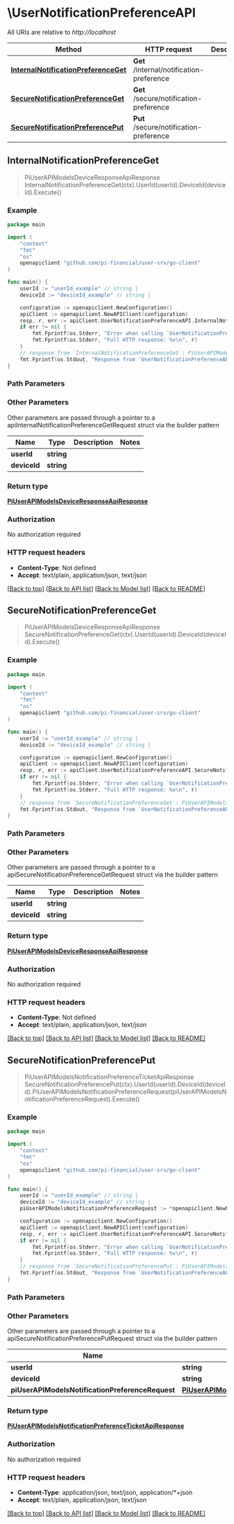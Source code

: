 # \UserNotificationPreferenceAPI

All URIs are relative to *http://localhost*

Method | HTTP request | Description
------------- | ------------- | -------------
[**InternalNotificationPreferenceGet**](UserNotificationPreferenceAPI.md#InternalNotificationPreferenceGet) | **Get** /internal/notification-preference | 
[**SecureNotificationPreferenceGet**](UserNotificationPreferenceAPI.md#SecureNotificationPreferenceGet) | **Get** /secure/notification-preference | 
[**SecureNotificationPreferencePut**](UserNotificationPreferenceAPI.md#SecureNotificationPreferencePut) | **Put** /secure/notification-preference | 



## InternalNotificationPreferenceGet

> PiUserAPIModelsDeviceResponseApiResponse InternalNotificationPreferenceGet(ctx).UserId(userId).DeviceId(deviceId).Execute()



### Example

```go
package main

import (
	"context"
	"fmt"
	"os"
	openapiclient "github.com/pi-financial/user-srv/go-client"
)

func main() {
	userId := "userId_example" // string | 
	deviceId := "deviceId_example" // string | 

	configuration := openapiclient.NewConfiguration()
	apiClient := openapiclient.NewAPIClient(configuration)
	resp, r, err := apiClient.UserNotificationPreferenceAPI.InternalNotificationPreferenceGet(context.Background()).UserId(userId).DeviceId(deviceId).Execute()
	if err != nil {
		fmt.Fprintf(os.Stderr, "Error when calling `UserNotificationPreferenceAPI.InternalNotificationPreferenceGet``: %v\n", err)
		fmt.Fprintf(os.Stderr, "Full HTTP response: %v\n", r)
	}
	// response from `InternalNotificationPreferenceGet`: PiUserAPIModelsDeviceResponseApiResponse
	fmt.Fprintf(os.Stdout, "Response from `UserNotificationPreferenceAPI.InternalNotificationPreferenceGet`: %v\n", resp)
}
```

### Path Parameters



### Other Parameters

Other parameters are passed through a pointer to a apiInternalNotificationPreferenceGetRequest struct via the builder pattern


Name | Type | Description  | Notes
------------- | ------------- | ------------- | -------------
 **userId** | **string** |  | 
 **deviceId** | **string** |  | 

### Return type

[**PiUserAPIModelsDeviceResponseApiResponse**](PiUserAPIModelsDeviceResponseApiResponse.md)

### Authorization

No authorization required

### HTTP request headers

- **Content-Type**: Not defined
- **Accept**: text/plain, application/json, text/json

[[Back to top]](#) [[Back to API list]](../README.md#documentation-for-api-endpoints)
[[Back to Model list]](../README.md#documentation-for-models)
[[Back to README]](../README.md)


## SecureNotificationPreferenceGet

> PiUserAPIModelsDeviceResponseApiResponse SecureNotificationPreferenceGet(ctx).UserId(userId).DeviceId(deviceId).Execute()



### Example

```go
package main

import (
	"context"
	"fmt"
	"os"
	openapiclient "github.com/pi-financial/user-srv/go-client"
)

func main() {
	userId := "userId_example" // string | 
	deviceId := "deviceId_example" // string | 

	configuration := openapiclient.NewConfiguration()
	apiClient := openapiclient.NewAPIClient(configuration)
	resp, r, err := apiClient.UserNotificationPreferenceAPI.SecureNotificationPreferenceGet(context.Background()).UserId(userId).DeviceId(deviceId).Execute()
	if err != nil {
		fmt.Fprintf(os.Stderr, "Error when calling `UserNotificationPreferenceAPI.SecureNotificationPreferenceGet``: %v\n", err)
		fmt.Fprintf(os.Stderr, "Full HTTP response: %v\n", r)
	}
	// response from `SecureNotificationPreferenceGet`: PiUserAPIModelsDeviceResponseApiResponse
	fmt.Fprintf(os.Stdout, "Response from `UserNotificationPreferenceAPI.SecureNotificationPreferenceGet`: %v\n", resp)
}
```

### Path Parameters



### Other Parameters

Other parameters are passed through a pointer to a apiSecureNotificationPreferenceGetRequest struct via the builder pattern


Name | Type | Description  | Notes
------------- | ------------- | ------------- | -------------
 **userId** | **string** |  | 
 **deviceId** | **string** |  | 

### Return type

[**PiUserAPIModelsDeviceResponseApiResponse**](PiUserAPIModelsDeviceResponseApiResponse.md)

### Authorization

No authorization required

### HTTP request headers

- **Content-Type**: Not defined
- **Accept**: text/plain, application/json, text/json

[[Back to top]](#) [[Back to API list]](../README.md#documentation-for-api-endpoints)
[[Back to Model list]](../README.md#documentation-for-models)
[[Back to README]](../README.md)


## SecureNotificationPreferencePut

> PiUserAPIModelsNotificationPreferenceTicketApiResponse SecureNotificationPreferencePut(ctx).UserId(userId).DeviceId(deviceId).PiUserAPIModelsNotificationPreferenceRequest(piUserAPIModelsNotificationPreferenceRequest).Execute()



### Example

```go
package main

import (
	"context"
	"fmt"
	"os"
	openapiclient "github.com/pi-financial/user-srv/go-client"
)

func main() {
	userId := "userId_example" // string | 
	deviceId := "deviceId_example" // string | 
	piUserAPIModelsNotificationPreferenceRequest := *openapiclient.NewPiUserAPIModelsNotificationPreferenceRequest() // PiUserAPIModelsNotificationPreferenceRequest | 

	configuration := openapiclient.NewConfiguration()
	apiClient := openapiclient.NewAPIClient(configuration)
	resp, r, err := apiClient.UserNotificationPreferenceAPI.SecureNotificationPreferencePut(context.Background()).UserId(userId).DeviceId(deviceId).PiUserAPIModelsNotificationPreferenceRequest(piUserAPIModelsNotificationPreferenceRequest).Execute()
	if err != nil {
		fmt.Fprintf(os.Stderr, "Error when calling `UserNotificationPreferenceAPI.SecureNotificationPreferencePut``: %v\n", err)
		fmt.Fprintf(os.Stderr, "Full HTTP response: %v\n", r)
	}
	// response from `SecureNotificationPreferencePut`: PiUserAPIModelsNotificationPreferenceTicketApiResponse
	fmt.Fprintf(os.Stdout, "Response from `UserNotificationPreferenceAPI.SecureNotificationPreferencePut`: %v\n", resp)
}
```

### Path Parameters



### Other Parameters

Other parameters are passed through a pointer to a apiSecureNotificationPreferencePutRequest struct via the builder pattern


Name | Type | Description  | Notes
------------- | ------------- | ------------- | -------------
 **userId** | **string** |  | 
 **deviceId** | **string** |  | 
 **piUserAPIModelsNotificationPreferenceRequest** | [**PiUserAPIModelsNotificationPreferenceRequest**](PiUserAPIModelsNotificationPreferenceRequest.md) |  | 

### Return type

[**PiUserAPIModelsNotificationPreferenceTicketApiResponse**](PiUserAPIModelsNotificationPreferenceTicketApiResponse.md)

### Authorization

No authorization required

### HTTP request headers

- **Content-Type**: application/json, text/json, application/*+json
- **Accept**: text/plain, application/json, text/json

[[Back to top]](#) [[Back to API list]](../README.md#documentation-for-api-endpoints)
[[Back to Model list]](../README.md#documentation-for-models)
[[Back to README]](../README.md)

